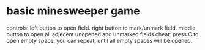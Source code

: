 # basic minesweeper game

controls:
left button to open field.
right button to mark/unmark field.
middle button to open all adjecent unopened and unmarked fields
cheat: press C to open empty space. you can repeat, until all empty spaces will be opened.
 
